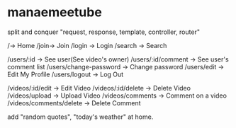 # manaemeetube

split and conquer "request, response, template, controller, router"

/-> Home
/join-> Join
/login -> Login
/search -> Search

/users/:id -> See user(See video's owner)
/users/:id/comment -> See user's comment list
/users/change-password -> Change password
/users/edit -> Edit My Profile
/users/logout -> Log Out

/videos/:id/edit -> Edit Video
/videos/:id/delete -> Delete Video
/videos/upload -> Upload Video
/videos/comments -> Comment on a video
/videos/comments/delete -> Delete Comment

add "random quotes", "today's weather" at home.
